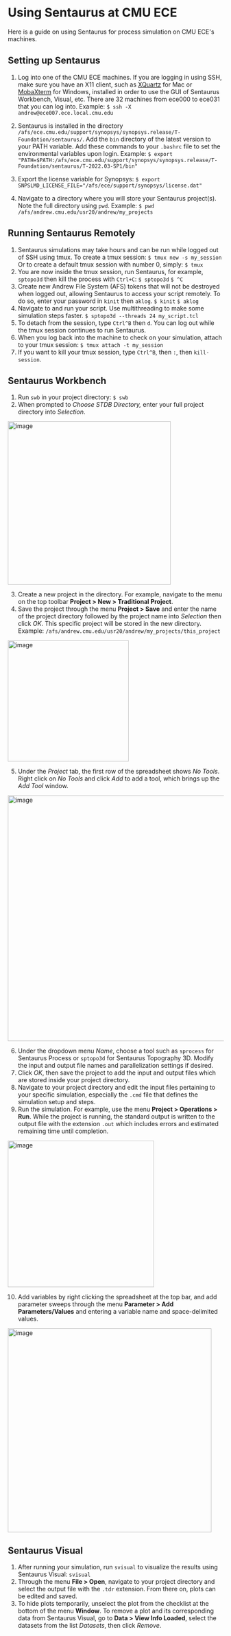 # Using Sentaurus at CMU ECE
Here is a guide on using Sentaurus for process simulation on CMU ECE's machines.
## Setting up Sentaurus
1. Log into one of the CMU ECE machines. If you are logging in using SSH, make sure you have an X11 client, such as [XQuartz](www.xquartz.org) for Mac or [MobaXterm](https://mobaxterm.mobatek.net/) for Windows, installed in order to use the GUI of Sentaurus Workbench, Visual, etc.
There are 32 machines from ece000 to ece031 that you can log into. 
Example: `$ ssh -X andrew@ece007.ece.local.cmu.edu`
 
 2. Sentaurus is installed in the directory `/afs/ece.cmu.edu/support/synopsys/synopsys.release/T-Foundation/sentaurus/`. Add the `bin` directory of the latest version to your PATH variable. Add these commands to your `.bashrc` file to set the environmental variables upon login. Example:
 `$ export "PATH=$PATH:/afs/ece.cmu.edu/support/synopsys/synopsys.release/T-Foundation/sentaurus/T-2022.03-SP1/bin"`
 3. Export the license variable for Synopsys:
`$ export SNPSLMD_LICENSE_FILE="/afs/ece/support/synopsys/license.dat"`
4. Navigate to a directory where you will store your Sentaurus project(s). Note the full directory using `pwd`. Example:
`$ pwd`
`/afs/andrew.cmu.edu/usr20/andrew/my_projects`

## Running Sentaurus Remotely
1. Sentaurus simulations may take hours and can be run while logged out of SSH using tmux. To create a tmux session:
`$ tmux new -s my_session`
Or to create a default tmux session with number 0, simply:
`$ tmux`
3. You are now inside the tmux session, run Sentaurus, for example, `sptopo3d` then kill the process with `Ctrl+C`:
`$ sptopo3d`
`$ ^C`
4. Create new Andrew File System (AFS) tokens that will not be destroyed when logged out, allowing Sentaurus to access your script remotely. To do so, enter your password in `kinit` then `aklog`. 
`$ kinit`
`$ aklog`
5. Navigate to and run your script. Use multithreading to make some simulation steps faster.
`$ sptopo3d --threads 24 my_script.tcl`
6. To detach from the session, type `Ctrl^B` then `d`. You can log out while the tmux session continues to run Sentaurus.
8. When you log back into the machine to check on your simulation, attach to your tmux session:
`$ tmux attach -t my_session`
9. If you want to kill your tmux session, type `Ctrl^B`, then `:`, then `kill-session`.

## Sentaurus Workbench
1. Run `swb` in your project directory:
`$ swb`
2. When prompted to *Choose STDB Directory,* enter your full project directory into *Selection*.
<img width="380" alt="image" src="https://github.com/user-attachments/assets/35b0126d-e6fc-4fa9-8234-5506dd916718">

3. Create a new project in the directory. For example, navigate to the menu on the top toolbar **Project > New > Traditional Project**.
4. Save the project through the menu **Project > Save** and enter the name of the project directory followed by the project name into *Selection* then click *OK*. This specific project will be stored in the new directory. Example: `/afs/andrew.cmu.edu/usr20/andrew/my_projects/this_project`
<img width="282" alt="image" src="https://github.com/user-attachments/assets/c20b8170-8f1f-465c-af76-2da755843e3e">

5. Under the *Project* tab, the first row of the spreadsheet shows *No Tools*. Right click on *No Tools* and click *Add* to add a tool, which brings up the *Add Tool* window.
<img width="572" alt="image" src="https://github.com/user-attachments/assets/a0e92e31-d8ab-41e3-8fc5-4e494d0d9e07">

6. Under the dropdown menu *Name*, choose a tool such as `sprocess` for Sentaurus Process or `sptopo3d` for Sentaurus Topography 3D. Modify the input and output file names and parallelization settings if desired. 
7. Click *OK*, then save the project to add the input and output files which are stored inside your project directory.
8. Navigate to your project directory and edit the input files pertaining to your specific simulation, especially the `.cmd` file that defines the simulation setup and steps.
9. Run the simulation. For example, use the menu **Project > Operations > Run**. While the project is running, the standard output is written to the output file with the extension `.out` which includes errors and estimated remaining time until completion. 
<img width="341" alt="image" src="https://github.com/user-attachments/assets/316ba5e0-c028-4884-8a38-2893c9e4c44a">

10. Add variables by right clicking the spreadsheet at the top bar, and add parameter sweeps through the menu **Parameter > Add Parameters/Values** and entering a variable name and space-delimited values. 
<img width="475" alt="image" src="https://github.com/user-attachments/assets/7dbcd5e4-b243-439b-be77-9dd9850fbcea">


## Sentaurus Visual
1. After running your simulation, run `svisual` to visualize the results using Sentaurus Visual:
`svisual`
2. Through the menu **File > Open**, navigate to your project directory and select the output file with the `.tdr` extension. From there on, plots can be edited and saved.
3. To hide plots temporarily, unselect the plot from the checklist at the bottom of the menu **Window**. To remove a plot and its corresponding data from Sentaurus Visual, go to **Data > View Info Loaded**, select the datasets from the list *Datasets*, then click *Remove*.
